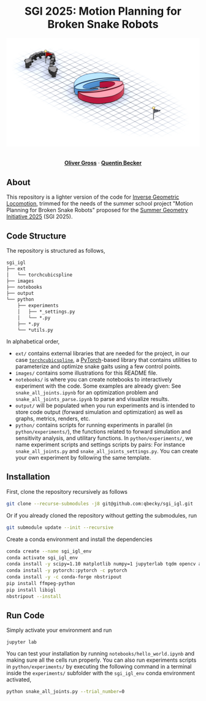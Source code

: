 <p align="center">

  <h1 align="center">SGI 2025: Motion Planning for Broken Snake Robots</h1>

  ![Teaser](./images/robot_siggraph.jpg)

  <p align="center">
    <br />
    <a href="https://olligross.github.io/"><strong>Oliver Gross</strong></a>
    · 
    <a href="https://qbecky.github.io/"><strong>Quentin Becker</strong></a>
    <br />
  </p>
</p>

## About

This repository is a lighter version of the code for [Inverse Geometric Locomotion](https://go.epfl.ch/igl/), trimmed for the needs of the summer school project "Motion Planning for Broken Snake Robots" proposed for the [Summer Geometry Initiative 2025](https://summergeometry.org/sgi2025/) (SGI 2025).

## Code Structure

The repository is structured as follows,

```
sgi_igl
├── ext
│   └── torchcubicspline
├── images
├── notebooks
├── output
└── python
    ├── experiments
    │   ├── *_settings.py
    │   └── *.py
    ├── *.py
    └── *utils.py
```

In alphabetical order, 
- `ext/` contains external libraries that are needed for the project, in our case [`torchcubicspline`](https://qbecky.github.io/miscellanea_pages/torchcubicspline.html), a [PyTorch](https://pytorch.org/)-based library that contains utilities to parameterize and optimize snake gaits using a few control points.
- `images/` contains some illustrations for this README file.
- `notebooks/` is where you can create notebooks to interactively experiment with the code. Some examples are already given: See `snake_all_joints.ipynb` for an optimization problem and `snake_all_joints_parse.ipynb` to parse and visualize results.
- `output/` will be populated when you run experiments and is intended to store code output (forward simulation and optimization) as well as graphs, metrics, renders, etc.
- `python/` contains scripts for running experiments in parallel (in `python/experiments/`), the functions related to forward simulation and sensitivity analysis, and utilitary functions. In `python/experiments/`, we name experiment scripts and settings scripts by pairs: For instance `snake_all_joints.py` and `snake_all_joints_settings.py`. You can create your own experiment by following the same template.

## Installation

First, clone the repository recursively as follows

```bash
git clone --recurse-submodules -j8 git@github.com:qbecky/sgi_igl.git
```

Or if you already cloned the repository without getting the submodules, run

```bash
git submodule update --init --recursive
```

Create a conda environment and install the dependencies

```bash
conda create --name sgi_igl_env
conda activate sgi_igl_env
conda install -y scipy=1.10 matplotlib numpy=1 jupyterlab tqdm opencv absl-py
conda install -y pytorch::pytorch -c pytorch
conda install -y -c conda-forge nbstripout
pip install ffmpeg-python
pip install libigl
nbstripout --install
```

## Run Code

Simply activate your environment and run 

```
jupyter lab
```

You can test your installation by running `notebooks/hello_world.ipynb` and making sure all the cells run properly. You can also run experiments scripts in `python/experiments/` by executing the following command in a terminal inside the `experiments/` subfolder with the `sgi_igl_env` conda environment activated,

```bash
python snake_all_joints.py --trial_number=0
```